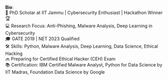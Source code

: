 **Bio**:  
🔐 PhD Scholar at IIT Jammu | Cybersecurity Enthusiast | Hackathon Winner 🏆  
💻 Research Focus: Anti-Phishing, Malware Analysis, Deep Learning in Cybersecurity  
🎓 GATE 2019 | NET 2023 Qualified  
🛠️ Skills: Python, Malware Analysis, Deep Learning, Data Science, Ethical Hacking  
🔜 Preparing for Certified Ethical Hacker (CEH) Exam  
📚 Certification: IBM Certified Malware Analyst, Python for Data Science by IIT Madras, Foundation Data Science by Google
